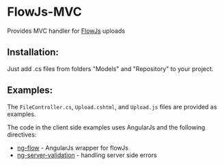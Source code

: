 FlowJs-MVC
==================

Provides MVC handler for [FlowJs](https://github.com/flowjs) uploads

Installation:
-------------
Just add .cs files from folders "Models" and "Repository" to your project.

Examples:
-------------
The `FileController.cs`, `Upload.cshtml`, and `Upload.js` files are provided as examples.

The code in the client side examples uses AngularJs and the following directives:
* [ng-flow](https://github.com/flowjs/ng-flow) - AngularJs wrapper for flowJs 
* [ng-server-validation](https://github.com/DmitryEfimenko/ng-server-validation) - handling server side errors
